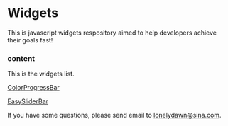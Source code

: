 # Widgets

This is javascript widgets respository aimed to help developers achieve their goals fast!

### content

This is the widgets list.

[ColorProgressBar](https://github.com/lonelydawn/Widgets/tree/master/progressbar)

[EasySliderBar](https://github.com/lonelydawn/Widgets/tree/master/slider)



If you have some questions, please send email to lonelydawn@sina.com.